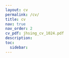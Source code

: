 ```yaml
---
layout: cv
permalink: /cv/
title: cv
nav: true
nav_order: 2
cv_pdf: jhsing_cv_1024.pdf
description: 
toc:
  sidebar: 
---
```

